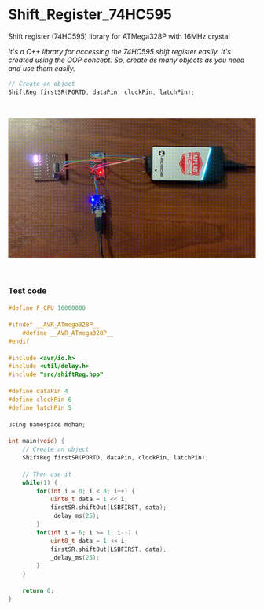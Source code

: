 # Shift_Register_74HC595
Shift register (74HC595) library for ATMega328P with 16MHz crystal

*It's a C++ library for accessing the 74HC595 shift register easily. It's created using the OOP concept. So, create as many objects as you need and use them easily.*

```c
// Create an object
ShiftReg firstSR(PORTD, dataPin, clockPin, latchPin);
```

&nbsp;

![image_1](https://github.com/micro9997/Shift_Register_74HC595/blob/master/images/image_1.gif)

&nbsp;

### Test code

```c
#define F_CPU 16000000

#ifndef __AVR_ATmega328P__
    #define __AVR_ATmega328P__
#endif

#include <avr/io.h>
#include <util/delay.h>
#include "src/shiftReg.hpp"

#define dataPin 4
#define clockPin 6
#define latchPin 5

using namespace mohan;

int main(void) {
    // Create an object
    ShiftReg firstSR(PORTD, dataPin, clockPin, latchPin);

    // Then use it
    while(1) {
        for(int i = 0; i < 8; i++) {
            uint8_t data = 1 << i;
            firstSR.shiftOut(LSBFIRST, data);
            _delay_ms(25);
        }
        for(int i = 6; i >= 1; i--) {
            uint8_t data = 1 << i;
            firstSR.shiftOut(LSBFIRST, data);
            _delay_ms(25);
        }
    }
    
    return 0;
}
```

&nbsp;
